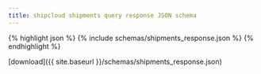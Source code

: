 ```yaml
---
title: shipcloud shipments query response JSON schema
---
```


{% highlight json %}
{% include schemas/shipments_response.json %}
{% endhighlight %}

<i class="fas fa-download"></i> [download]({{ site.baseurl }}/schemas/shipments_response.json)
